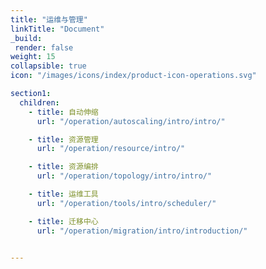 ```yaml
---
title: "运维与管理"
linkTitle: "Document"
_build:
 render: false 
weight: 15
collapsible: true
icon: "/images/icons/index/product-icon-operations.svg"

section1:
  children:
    - title: 自动伸缩
      url: "/operation/autoscaling/intro/intro/"

    - title: 资源管理
      url: "/operation/resource/intro/"

    - title: 资源编排
      url: "/operation/topology/intro/intro/"

    - title: 运维工具
      url: "/operation/tools/intro/scheduler/"

    - title: 迁移中心
      url: "/operation/migration/intro/introduction/"


---
```


